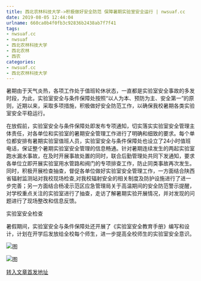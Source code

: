 ```yaml
---
title: 西北农林科技大学->积极做好安全防范 保障暑期实验室安全运行 | nwsuaf.cc
date: 2019-08-05 12:44:04
urlname: 660ca0b4f0fb3c92836b2438ab7f7f41
tags: 
- nwsuaf.cc
- nwsuaf
- 西北农林科技大学
- 西北农林
- 西农
categories:
- nwsuaf.cc
- 西北农林科技大学
---
```



暑期由于天气炎热，各项工作处于值班轮休状态，一直都是实验室安全事故的多发时段，为此，实验室安全与条件保障处按照“以人为本、预防为主、安全第一”的原则，近期以来，采取多项措施，积极做好安全防范工作，以确保我校暑期各类实验室安全平稳运行。

在放假前，实验室安全与条件保障处即发布专项通知，切实落实实验室安全管理主体责任，对各单位和实验室的暑期安全管理工作进行了明确和细致的要求。每个单位都安排有暑期实验室值班人员，实验室安全与条件保障处也设立了24小时值班电话，保证整个暑期实验室安全管理的信息畅通。针对暑期连续发生的两起实验室跑水漏水事故，在及时开展事故处置的同时，联合后勤管理处共同下发通知，要求各单位立即开展实验室用水管路和阀门的专项排查工作，防止同类事故再次发生。同时，积极开展检查抽查，督促各单位做好实验室安全管理工作，一方面结合陕西省辐射监测站对我校现场检查,对我校辐射安全的相关制度及防护设施进行了进一步完善；另一方面结合杨凌示范区应急管理局关于高温期间的安全防范警示提醒，对学校重点关注的实验室进行了抽查，走访了解暑期实验开展情况，并对发现的问题进行了现场整改和信息反馈。

实验室安全检查

暑假期间，实验室安全与条件保障处还开展了《实验室安全教育手册》编写和设计，计划在开学后发放给全校每个师生，进一步提高全校师生的实验室安全意识。



![图](https://news.nwsuaf.edu.cn/images/content/2019-08/20190805102009009328.png)

![图](https://news.nwsuaf.edu.cn/images/content/2019-08/20190805101937518259.png)

[转入文章首发地址](https://news.nwsuaf.edu.cn/xnxw/91258.htm)